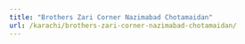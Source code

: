 ```yaml
---
title: "Brothers Zari Corner Nazimabad Chotamaidan"
url: /karachi/brothers-zari-corner-nazimabad-chotamaidan/
---
```

